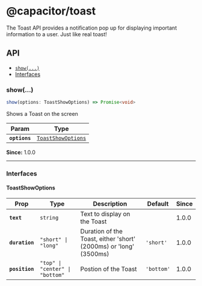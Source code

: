 # @capacitor/toast

The Toast API provides a notification pop up for displaying important information to a user. Just like real toast!

## API

<docgen-index>

* [`show(...)`](#show)
* [Interfaces](#interfaces)

</docgen-index>

<docgen-api>
<!--Update the source file JSDoc comments and rerun docgen to update the docs below-->

### show(...)

```typescript
show(options: ToastShowOptions) => Promise<void>
```

Shows a Toast on the screen

| Param         | Type                                                          |
| ------------- | ------------------------------------------------------------- |
| **`options`** | <code><a href="#toastshowoptions">ToastShowOptions</a></code> |

**Since:** 1.0.0

--------------------


### Interfaces


#### ToastShowOptions

| Prop           | Type                                       | Description                                                       | Default               | Since |
| -------------- | ------------------------------------------ | ----------------------------------------------------------------- | --------------------- | ----- |
| **`text`**     | <code>string</code>                        | Text to display on the Toast                                      |                       | 1.0.0 |
| **`duration`** | <code>"short" \| "long"</code>             | Duration of the Toast, either 'short' (2000ms) or 'long' (3500ms) | <code>'short'</code>  | 1.0.0 |
| **`position`** | <code>"top" \| "center" \| "bottom"</code> | Postion of the Toast                                              | <code>'bottom'</code> | 1.0.0 |

</docgen-api>
